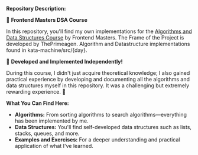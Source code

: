 **Repository Description:**

🚀 **Frontend Masters DSA Course**

In this repository, you'll find my own implementations for the [Algorithms and Data Structures Course](https://frontendmasters.com/courses/algorithms) by Frontend Masters. The Frame of the Project is developed by ThePrimeagen.
Algorithm and Datastructure implementations found in kata-machine/src/{day}.

🚀 **Developed and Implemented Independently!**

During this course, I didn't just acquire theoretical knowledge; I also gained practical experience by developing and documenting all the algorithms and data structures myself in this repository. It was a challenging but extremely rewarding experience. :muscle:

**What You Can Find Here:**

- **Algorithms:** From sorting algorithms to search algorithms—everything has been implemented by me.
- **Data Structures:** You'll find self-developed data structures such as lists, stacks, queues, and more.
- **Examples and Exercises:** For a deeper understanding and practical application of what I've learned.
